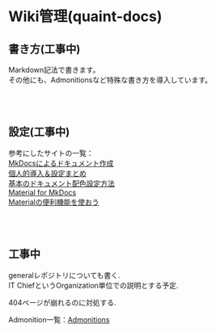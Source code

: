 # Wiki管理(quaint-docs)

## 書き方(工事中)

Markdown記法で書きます。  
その他にも、Admonitionsなど特殊な書き方を導入しています。

<br><br>

## 設定(工事中)

参考にしたサイトの一覧：  
[MkDocsによるドキュメント作成](https://zenn.dev/mebiusbox/articles/81d977a72cee01)  
[個人的導入＆設定まとめ](https://dev.classmethod.jp/articles/mkdocs-and-material-for-mkdocs-tips-matome/#custom-theme)  
[基本のドキュメント配色設定方法](https://dev.classmethod.jp/articles/mkdocs-color-palette/)  
[Material for MkDocs](https://mebiusbox.github.io/MkDocsTest/material/#)  
[Materialの便利機能を使おう](https://mkdocs.nakaken88.com/material/extensions/)  

<br><br>

## 工事中

generalレポジトリについても書く.  
IT ChiefというOrganization単位での説明とする予定.

404ページが崩れるのに対処する.

Admonition一覧：[Admonitions](https://squidfunk.github.io/mkdocs-material/reference/admonitions/#inline-blocks-inline-end)